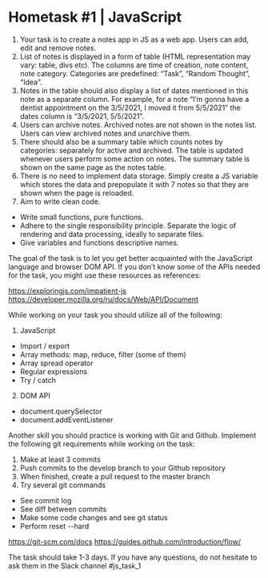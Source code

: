 # Hometask #1 | JavaScript

1. Your task is to create a notes app in JS as a web app. Users can add, edit and remove
notes.
2. List of notes is displayed in a form of table (HTML representation may vary: table, divs
etc). The columns are time of creation, note content, note category. Categories are
predefined: “Task”, “Random Thought”, “Idea”.
3. Notes in the table should also display a list of dates mentioned in this note as a separate
column. For example, for a note “I’m gonna have a dentist appointment on the 3/5/2021,
I moved it from 5/5/2021” the dates column is “3/5/2021, 5/5/2021”.
4. Users can archive notes. Archived notes are not shown in the notes list. Users can view
archived notes and unarchive them.
5. There should also be a summary table which counts notes by categories: separately for
active and archived. The table is updated whenever users perform some action on
notes. The summary table is shown on the same page as the notes table.
6. There is no need to implement data storage. Simply create a JS variable which stores
the data and prepopulate it with 7 notes so that they are shown when the page is
reloaded.
7. Aim to write clean code.
  - Write small functions, pure functions.
  - Adhere to the single responsibility principle. Separate the logic of rendering and
data processing, ideally to separate files.
  - Give variables and functions descriptive names.
  
The goal of the task is to let you get better acquainted with the JavaScript language and
browser DOM API. If you don’t know some of the APIs needed for the task, you might use these
resources as references:

https://exploringjs.com/impatient-js https://developer.mozilla.org/ru/docs/Web/API/Document

While working on your task you should utilize all of the following:

1) JavaScript
  - Import / export
  - Array methods: map, reduce, filter (some of them)
  - Array spread operator
  - Regular expressions
  - Try / catch
2) DOM API
  - document.querySelector
  - document.addEventListener

Another skill you should practice is working with Git and Github. Implement the following git
requirements while working on the task:
1. Make at least 3 commits
2. Push commits to the develop branch to your Github repository
3. When finished, create a pull request to the master branch
4. Try several git commands
  - See commit log
  - See diff between commits
  - Make some code changes and see git status
  - Perform reset --hard
  
https://git-scm.com/docs
https://guides.github.com/introduction/flow/

The task should take 1-3 days. If you have any questions, do not hesitate to ask them in the
Slack channel #js_task_1